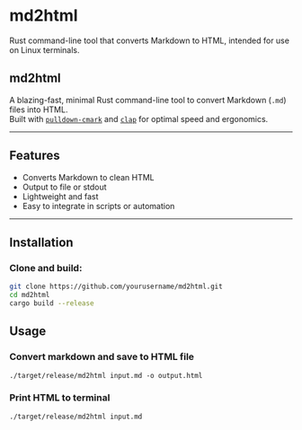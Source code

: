 # md2html
Rust command-line tool that converts Markdown to HTML, intended for use on Linux terminals.

## md2html

A blazing-fast, minimal Rust command-line tool to convert Markdown (`.md`) files into HTML.  
Built with [`pulldown-cmark`](https://crates.io/crates/pulldown-cmark) and [`clap`](https://crates.io/crates/clap) for optimal speed and ergonomics.

---

## Features

- Converts Markdown to clean HTML
- Output to file or stdout
- Lightweight and fast
- Easy to integrate in scripts or automation

---

## Installation

### Clone and build:

```bash
git clone https://github.com/yourusername/md2html.git
cd md2html
cargo build --release

```
## Usage
### Convert markdown and save to HTML file
`./target/release/md2html input.md -o output.html`

### Print HTML to terminal
`./target/release/md2html input.md`


